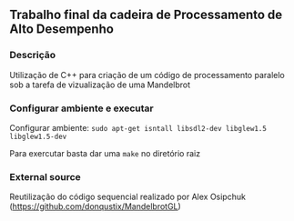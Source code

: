 ## Trabalho final da cadeira de Processamento de Alto Desempenho

### Descrição

Utilização de C++ para criação de um código de processamento paralelo sob a tarefa de vizualização de uma Mandelbrot

### Configurar ambiente e executar

Configurar ambiente: 
` sudo apt-get isntall libsdl2-dev libglew1.5 libglew1.5-dev `

Para exercutar basta dar uma `make` no diretório raiz

### External source

Reutilização do código sequencial realizado por Alex Osipchuk (https://github.com/donqustix/MandelbrotGL)
